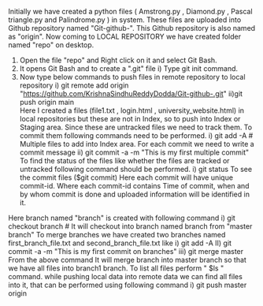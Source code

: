 Initially we have created a python files ( Amstrong.py , Diamond.py , Pascal triangle.py and Palindrome.py ) in system. These files are uploaded into Github repository named "Git-github-". This Github repository is also named as "origin". 
Now coming to LOCAL REPOSITORY we have created folder named "repo" on desktop. 
 1) Open the file "repo" and Right click on it and select Git Bash.
 2) It opens Git Bash and to create a ".git" file 
            i) Type git init command.
 3) Now type below commands to push files in remote repository to local repository
            i) git remote add origin "https://github.com/KrishnaSindhuReddyDodda/Git-github-.git"
            ii)git push origin main                                                        
Here I created a files (file1.txt , login.html , university_website.html) in local repositories but these are not in Index, so to push into Index or Staging area. Since these are untracked files we need to track them. To commit them following commands need to be performed. 
            i) git add -A      # Multiple files to add into Index area.
            For each commit we need to write a commit message
            ii) git commit -a -m "This is my first multiple commit"
To find the status of the files like whether the files are tracked or untracked following command should be performed.
            i) git status
To see the commit files ($git commit) Here each commit will have unique commit-id. Where each commit-id contains Time of commit, when and by whom commit is done and uploaded information will be identified in it.

Here branch named "branch" is created with following command
           i)  git checkout branch                            # It will checkout into branch named branch from "master branch"
To merge branches we have created two branches named first_branch_file.txt and second_branch_file.txt like 
           i) git add -A
           II) git commit -a -m "This is my first commit on branches"
           iii) git merge master
          From the above command It will merge branch into master branch so that we have all files into branch1 branch.
To list all files perform " $ls " command.
while pushing local data into remote data we can find all files into it, that can be performed using following command
          i) git push master origin
          
